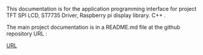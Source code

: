 This documentation is for the application programming interface for project TFT SPI LCD, ST7735 Driver, Raspberry pi  display library. C++ .

The main project documentation is in a README.md file at the github repository URL :


[URL](https://github.com/gavinlyonsrepo/ST7735_TFT_RPI)

